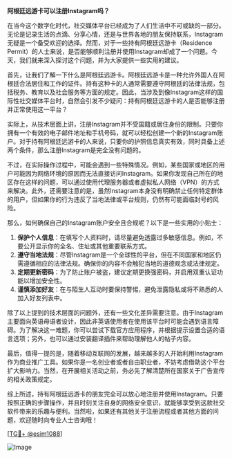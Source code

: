 **阿根廷远游卡可以注册Instagram吗？**

在当今这个数字化时代，社交媒体平台已经成为了人们生活中不可或缺的一部分。无论是记录生活的点滴、分享心情，还是与世界各地的朋友保持联系，Instagram无疑是一个备受欢迎的选择。然而，对于一些持有阿根廷远游卡（Residence Permit）的人士来说，是否能够顺利注册并使用Instagram却成了一个问题。今天，我们就来深入探讨这个问题，并为大家提供一些实用的建议。

首先，让我们了解一下什么是阿根廷远游卡。阿根廷远游卡是一种允许外国人在阿根廷合法居住和工作的证件。持有这种卡的人通常需要遵守阿根廷的法律法规，包括税务、教育以及社会服务等方面的规定。因此，当涉及到像Instagram这样的国际性社交媒体平台时，自然会引发不少疑问：持有阿根廷远游卡的人是否能够注册并正常使用这一平台？

实际上，从技术层面上讲，注册Instagram并不受国籍或居住身份的限制。只要你拥有一个有效的电子邮件地址和手机号码，就可以轻松创建一个新的Instagram账户。对于持有阿根廷远游卡的人来说，只要你的护照信息真实有效，同时具备上述两个条件，那么注册Instagram是完全没有问题的。

不过，在实际操作过程中，可能会遇到一些特殊情况。例如，某些国家或地区的用户可能因为网络环境的原因而无法直接访问Instagram。如果你发现自己所在的地区存在这样的问题，可以通过使用代理服务器或者虚拟私人网络（VPN）的方式来解决。此外，还需要注意的是，虽然Instagram本身没有明确禁止任何特定群体的用户，但如果你的行为违反了当地法律或平台规则，仍然有可能面临封号的风险。

那么，如何确保自己的Instagram账户安全且合规呢？以下是一些实用的小贴士：

1. **保护个人信息**：在填写个人资料时，请尽量避免透露过多敏感信息。例如，不要公开显示你的全名、住址或其他重要联系方式。
2. **遵守当地法规**：尽管Instagram是一个全球性的平台，但在不同国家和地区仍需遵循相应的法律法规。确保你的内容不会触犯当地的道德观念或法律规定。
3. **定期更新密码**：为了防止账户被盗，建议定期更换强密码，并启用双重认证功能以增加安全性。
4. **谨慎添加好友**：在与陌生人互动时要保持警惕，避免泄露隐私或将不熟悉的人加入好友列表中。

除了以上提到的技术层面的问题外，还有一些文化差异需要注意。由于Instagram主要面向英语母语者设计，因此非英语使用者在使用该平台时可能会遇到语言障碍。为了解决这一难题，你可以尝试下载官方应用程序，并根据提示设置合适的语言选项；另外，也可以通过安装翻译插件来帮助理解他人的帖子内容。

最后，值得一提的是，随着移动互联网的发展，越来越多的人开始利用Instagram作为商业推广工具。如果你是一名创业者或者自由职业者，不妨考虑借助这个平台扩大影响力。当然，在开展相关活动之前，务必先了解清楚所在国家关于广告宣传的相关政策规定。

综上所述，持有阿根廷远游卡的朋友完全可以放心地注册并使用Instagram。只要按照正确的步骤操作，并且时刻关注自身的网络安全意识，就能够享受到这款社交软件带来的乐趣与便利。当然啦，如果还有其他关于注册流程或者其他方面的问题，欢迎随时向专业人士咨询哦！

[[TG💪+ @esim1088](https://t.me/s/esim1088)]

![Image](https://i.postimg.cc/4NQfJmqS/Snipaste-2025-05-13-00-14-12.png)